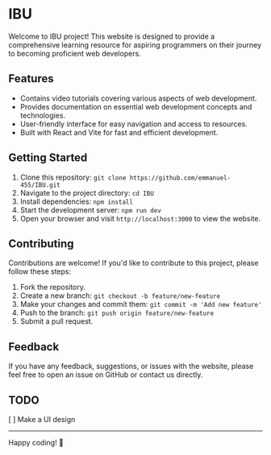 # IBU

Welcome to IBU project! This website is designed to provide a comprehensive learning resource for aspiring programmers on their journey to becoming proficient web developers.

## Features

- Contains video tutorials covering various aspects of web development.
- Provides documentation on essential web development concepts and technologies.
- User-friendly interface for easy navigation and access to resources.
- Built with React and Vite for fast and efficient development.

## Getting Started

1. Clone this repository: `git clone https://github.com/emmanuel-455/IBU.git`
2. Navigate to the project directory: `cd IBU`
3. Install dependencies: `npm install`
4. Start the development server: `npm run dev`
5. Open your browser and visit `http://localhost:3000` to view the website.

## Contributing

Contributions are welcome! If you'd like to contribute to this project, please follow these steps:

1. Fork the repository.
2. Create a new branch: `git checkout -b feature/new-feature`
3. Make your changes and commit them: `git commit -m 'Add new feature'`
4. Push to the branch: `git push origin feature/new-feature`
5. Submit a pull request.

## Feedback

If you have any feedback, suggestions, or issues with the website, please feel free to open an issue on GitHub or contact us directly.

## TODO

[ ] Make a UI design

---

Happy coding! 🚀
